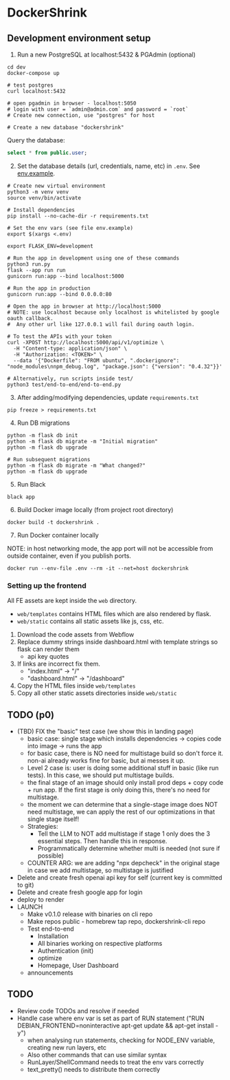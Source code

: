 # DockerShrink

## Development environment setup

1. Run a new PostgreSQL at localhost:5432 & PGAdmin (optional)

```shell
cd dev
docker-compose up

# test postgres
curl localhost:5432

# open pgadmin in browser - localhost:5050
# login with user = `admin@admin.com` and password = `root`
# Create new connection, use "postgres" for host

# Create a new database "dockershrink"
```

Query the database:

```sql
select * from public.user;
```

2. Set the database details (url, credentials, name, etc) in `.env`. See [env.example](./env.example).

```shell
# Create new virtual environment
python3 -m venv venv
source venv/bin/activate

# Install dependencies
pip install --no-cache-dir -r requirements.txt

# Set the env vars (see file env.example)
export $(xargs <.env)

export FLASK_ENV=development

# Run the app in development using one of these commands
python3 run.py
flask --app run run
gunicorn run:app --bind localhost:5000

# Run the app in production
gunicorn run:app --bind 0.0.0.0:80

# Open the app in browser at http://localhost:5000
# NOTE: use localhost because only localhost is whitelisted by google oauth callback.
#  Any other url like 127.0.0.1 will fail during oauth login.

# To test the APIs with your token
curl -XPOST http://localhost:5000/api/v1/optimize \
  -H "Content-type: application/json" \
  -H "Authorization: <TOKEN>" \
  --data '{"Dockerfile": "FROM ubuntu", ".dockerignore": "node_modules\nnpm_debug.log", "package.json": {"version": "0.4.32"}}'

# Alternatively, run scripts inside test/
python3 test/end-to-end/end-to-end.py
```

3. After adding/modifying dependencies, update `requirements.txt`

```shell
pip freeze > requirements.txt
```

4. Run DB migrations

```shell
python -m flask db init
python -m flask db migrate -m "Initial migration"
python -m flask db upgrade

# Run subsequent migrations
python -m flask db migrate -m "What changed?"
python -m flask db upgrade
```

5. Run Black

```shell
black app
```

6. Build Docker image locally (from project root directory)

```shell
docker build -t dockershrink .
```

7. Run Docker container locally

NOTE: in host networking mode, the app port will not be accessible from outside container, even if you publish ports.

```shell
docker run --env-file .env --rm -it --net=host dockershrink
```

### Setting up the frontend

All FE assets are kept inside the `web` directory.

- `web/templates` contains HTML files which are also rendered by flask.
- `web/static` contains all static assets like js, css, etc.


1. Download the code assets from Webflow
2. Replace dummy strings inside dashboard.html with template strings so flask can render them
   - api key quotes
3. If links are incorrect fix them.
   - "index.html" -> "/"
   - "dashboard.html" -> "/dashboard"
4. Copy the HTML files inside `web/templates`
5. Copy all other static assets directories inside `web/static`

## TODO (p0)
- (TBD) FIX the "basic" test case (we show this in landing page)
  - basic case: single stage which installs dependencies -> copies code into image -> runs the app
  - for basic case, there is NO need for multistage build so don't force it. non-ai already works fine for basic, but ai messes it up.
  - Level 2 case is: user is doing some additional stuff in basic (like run tests). In this case, we should put multistage builds.
  - the final stage of an image should only install prod deps + copy code + run app. If the first stage is only doing this, there's no need for multistage.
  - the moment we can determine that a single-stage image does NOT need multistage, we can apply the rest of our optimizations in that single stage itself!
  - Strategies:
    - Tell the LLM to NOT add multistage if stage 1 only does the 3 essential steps. Then handle this in response.
    - Programmatically determine whether multi is needed (not sure if possible)
  - COUNTER ARG: we are adding "npx depcheck" in the original stage in case we add multistage, so multistage is justified
- Delete and create fresh openai api key for self (current key is committed to git)
- Delete and create fresh google app for login
- deploy to render
- LAUNCH
  - Make v0.1.0 release with binaries on cli repo
  - Make repos public - homebrew tap repo, dockershrink-cli repo
  - Test end-to-end
    - Installation
    - All binaries working on respective platforms
    - Authentication (init)
    - optimize
    - Homepage, User Dashboard
  - announcements

## TODO
- Review code TODOs and resolve if needed
- Handle case where env var is set as part of RUN statement ("RUN DEBIAN_FRONTEND=noninteractive apt-get update && apt-get install -y")
  - when analysing run statements, checking for NODE_ENV variable, creating new run layers, etc
  - Also other commands that can use similar syntax
  - RunLayer/ShellCommand needs to treat the env vars correctly
  - text_pretty() needs to distribute them correctly